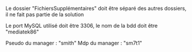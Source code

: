 Le dossier "FichiersSupplémentaires" doit être séparé des autres dossiers, il ne fait pas partie de la solution

Le port MySQL utilisé doit être 3306, le nom de la bdd doit être "mediatek86"

Pseudo du manager : "smith"
Mdp du manager : "sm7t1"

